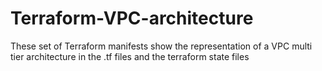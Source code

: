 # Terraform-VPC-architecture
These set of Terraform manifests show the representation of a VPC multi tier architecture in the .tf files and the terraform state files
